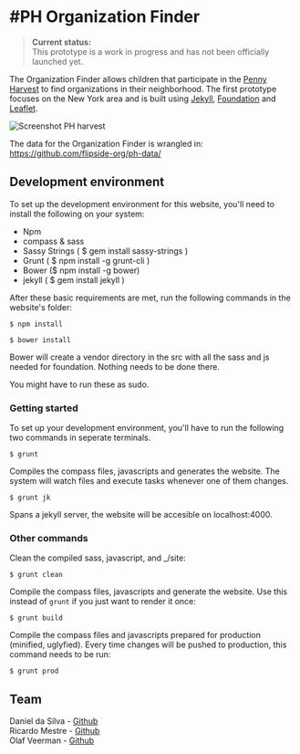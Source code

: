 #PH Organization Finder
====

> __Current status:__  
This prototype is a work in progress and has not been officially launched yet.

The Organization Finder allows children that participate in the [Penny Harvest](http://www.commoncents.org/go/penny-harvest) to find organizations in their neighborhood. The first prototype focuses on the New York area and is built using [Jekyll](http://jekyllrb.com/), [Foundation](http://foundation.zurb.com/) and [Leaflet](http://leafletjs.com/).

![Screenshot PH harvest](https://cloud.githubusercontent.com/assets/751330/2945381/6b0dd53a-d9e0-11e3-91cc-075290c2b4df.png)

The data for the Organization Finder is wrangled in: https://github.com/flipside-org/ph-data/


## Development environment
To set up the development environment for this website, you'll need to install the following on your system:

- Npm
- compass & sass
- Sassy Strings ( $ gem install sassy-strings )
- Grunt ( $ npm install -g grunt-cli )
- Bower ($ npm install -g bower)
- jekyll ( $ gem install jekyll )

After these basic requirements are met, run the following commands in the website's folder:
```
$ npm install

```
```
$ bower install
```
Bower will create a vendor directory in the src with all the sass and js needed for foundation. Nothing needs to be done there.

You might have to run these as sudo.

### Getting started
To set up your development environment, you'll have to run the following two commands in seperate terminals.

```
$ grunt
```
Compiles the compass files, javascripts and generates the website.
The system will watch files and execute tasks whenever one of them changes.

```
$ grunt jk
```
Spans a jekyll server, the website will be accesible on localhost:4000.

### Other commands
Clean the compiled sass, javascript, and _/site:
```
$ grunt clean
```

Compile the compass files, javascripts and generate the website. Use this instead of ```grunt``` if you just want to render it once:
```
$ grunt build
```

Compile the compass files and javascripts prepared for production (minified, uglyfied). Every time changes will be pushed to production, this command needs to be run:
```
$ grunt prod
```

## Team

Daniel da Silva - [Github](https://github.com/danielfdsilva)  
Ricardo Mestre - [Github](https://github.com/ricardomestre)  
Olaf Veerman - [Github](https://github.com/olafveerman)